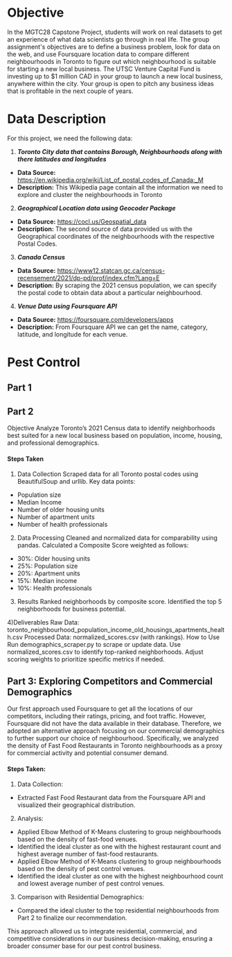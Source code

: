 # Objective
In the MGTC28 Capstone Project, students will work on real datasets to get an experience of what data scientists go through in real life. The group assignment's objectives are to define a business problem, look for data on the web, and use Foursquare location data to compare different neighbourhoods in Toronto to figure out which neighbourhood is suitable for starting a new local business. The UTSC Venture Capital Fund is investing up to $1 million CAD in your group to launch a new local business, anywhere within the city.  Your group is open to pitch any business ideas that is profitable in the next couple of years.

# Data Description
For this project, we need the following data:
1. ***Toronto City data that contains Borough, Neighbourhoods along with there latitudes and longitudes***
* **Data Source:** https://en.wikipedia.org/wiki/List_of_postal_codes_of_Canada:_M
* **Description:** This Wikipedia page contain all the information we need to explore and cluster the neighbourhoods in Toronto
2. ***Geographical Location data using Geocoder Package***
* **Data Source:** https://cocl.us/Geospatial_data
* **Description:** The second source of data provided us with the Geographical coordinates of the neighbourhoods with the respective Postal Codes.
3. ***Canada Census***
* **Data Source:** https://www12.statcan.gc.ca/census-recensement/2021/dp-pd/prof/index.cfm?Lang=E
* **Description:** By scraping the 2021 census population, we can specify the postal code to obtain data about a particular neighbourhood.
4. ***Venue Data using Foursquare API***
* **Data Source:** https://foursquare.com/developers/apps
* **Description:** From Foursquare API we can get the name, category, latitude, and longitude for each venue.


# Pest Control
## Part 1

## Part 2
Objective
Analyze Toronto’s 2021 Census data to identify neighborhoods best suited for a new local business based on population, income, housing, and professional demographics.

#### Steps Taken
1) Data Collection
Scraped data for all Toronto postal codes using BeautifulSoup and urllib.
Key data points:
  - Population size
  - Median Income
  - Number of older housing units
  - Number of apartment units
  - Number of health professionals

2) Data Processing
Cleaned and normalized data for comparability using pandas.
Calculated a Composite Score weighted as follows:
  - 30%: Older housing units
  - 25%: Population size
  - 20%: Apartment units
  - 15%: Median income
  - 10%: Health professionals

3) Results
Ranked neighborhoods by composite score.
Identified the top 5 neighborhoods for business potential.

4)Deliverables
Raw Data: toronto_neighbourhood_population_income_old_housings_apartments_health.csv
Processed Data: normalized_scores.csv (with rankings).
How to Use
Run demographics_scraper.py to scrape or update data.
Use normalized_scores.csv to identify top-ranked neighborhoods.
Adjust scoring weights to prioritize specific metrics if needed.


## Part 3: Exploring Competitors and Commercial Demographics
Our first approach used Foursquare to get all the locations of our competitors, including their ratings, pricing, and foot traffic. However, Foursquare did not have the data available in their database. Therefore, we adopted an alternative approach focusing on our commercial demographics to further support our choice of neighbourhood. Specifically, we analyzed the density of Fast Food Restaurants in Toronto neighbourhoods as a proxy for commercial activity and potential consumer demand.

#### Steps Taken:
1) Data Collection:
  - Extracted Fast Food Restaurant data from the Foursquare API and visualized their geographical distribution.
2) Analysis:
  - Applied Elbow Method of K-Means clustering to group neighbourhoods based on the density of fast-food venues.
  - Identified the ideal cluster as one with the highest restaurant count and highest average number of fast-food restaurants.
  - Applied Elbow Method of K-Means clustering to group neighbourhoods based on the density of pest control venues.
  - Identified the ideal cluster as one with the highest neighbourhood count and lowest average number of pest control venues.
3) Comparison with Residential Demographics:
  - Compared the ideal cluster to the top residential neighbourhoods from Part 2 to finalize our recommendation.

This approach allowed us to integrate residential, commercial, and competitive considerations in our business decision-making, ensuring a broader consumer base for our pest control business.

